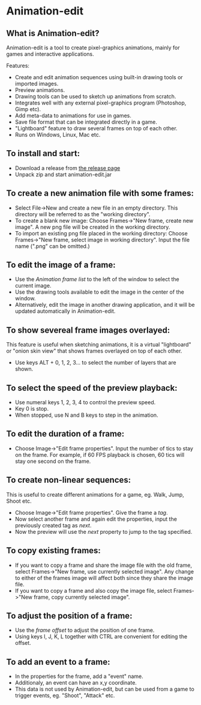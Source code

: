 Animation-edit
==============

What is Animation-edit?
-----------------------
Animation-edit is a tool to create pixel-graphics animations, mainly for games and interactive applications.

Features:
* Create and edit animation sequences using built-in drawing tools or imported images.
* Preview animations.
* Drawing tools can be used to sketch up animations from scratch.
* Integrates well with any external pixel-graphics program (Photoshop, Gimp etc).
* Add meta-data to animations for use in games.
* Save file format that can be integrated directly in a game.
* "Lightboard" feature to draw several frames on top of each other.
* Runs on Windows, Linux, Mac etc.

To install and start:
---------------------
* Download a release from [the release page](https://github.com/jonath0000/animation-edit/releases)
* Unpack zip and start animation-edit.jar

To create a new animation file with some frames:
------------------------------------------------
* Select File->New and create a new file in an empty directory. This directory will be referred to as the "working directory".
* To create a blank new image: Choose Frames->"New frame, create new image". A new png file will be created in the working directory.
* To import an existing png file placed in the working directory: Choose Frames->"New frame, select image in working directory". Input the file name (".png" can be omitted.)

To edit the image of a frame:
-----------------------------
* Use the *Animation frame list* to the left of the window to select the current image.
* Use the drawing tools available to edit the image in the center of the window.
* Alternatively, edit the image in another drawing application, and it will be updated automatically in Animation-edit.

To show severeal frame images overlayed:
----------------------------------------
This feature is useful when sketching animations, it is a virtual "lightboard" or "onion skin view" that shows frames overlayed on top of each other.
* Use keys ALT + 0, 1, 2, 3... to select the number of layers that are shown.

To select the speed of the preview playback:
--------------------------------------------
* Use numeral keys 1, 2, 3, 4 to control the preview speed.
* Key 0 is stop.
* When stopped, use N and B keys to step in the animation.

To edit the duration of a frame:
--------------------------------
* Choose Image->"Edit frame properties". Input the number of tics to stay on the frame. For example, if 60 FPS playback is chosen, 60 tics will stay one second on the frame.

To create non-linear sequences:
-------------------------------
This is useful to create different animations for a game, eg. Walk, Jump, Shoot etc.
* Choose Image->"Edit frame properties". Give the frame a *tag*.
* Now select another frame and again edit the properties, input the previously created tag as *next*.
* Now the preview will use the *next* property to jump to the tag specified.

To copy existing frames:
------------------------
* If you want to copy a frame and share the image file with the old frame, select Frames->"New frame, use currently selected image". Any change to either of the frames image will affect both since they share the image file.
* If you want to copy a frame and also copy the image file, select Frames->"New frame, copy currently selected image".

To adjust the position of a frame:
----------------------------------
* Use the *frame offset* to adjust the position of one frame. 
* Using keys I, J, K, L together with CTRL are convenient for editing the offset. 

To add an event to a frame:
---------------------------
* In the properties for the frame, add a "event" name.
* Additionaly, an event can have an x,y coordinate.
* This data is not used by Animation-edit, but can be used from a game to trigger events, eg. "Shoot", "Attack" etc.
